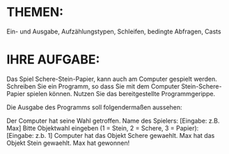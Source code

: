 # THEMEN:
Ein- und Ausgabe, Aufzählungstypen, Schleifen, bedingte Abfragen, Casts

# IHRE AUFGABE:
Das Spiel Schere-Stein-Papier, kann auch am Computer gespielt werden. Schreiben Sie ein Programm, so dass Sie mit dem Computer Stein-Schere- Papier spielen können. Nutzen Sie das bereitgestellte Programmgerippe.

Die Ausgabe des Programms soll folgendermaßen aussehen:

Der Computer hat seine Wahl getroffen.
Name des Spielers:
[Eingabe: z.B. Max]
Bitte Objektwahl eingeben (1 = Stein, 2 = Schere, 3 = Papier):
[Eingabe: z.b. 1]
Computer hat das Objekt Schere gewaehlt.
Max hat das Objekt Stein gewaehlt.
Max hat gewonnen!
